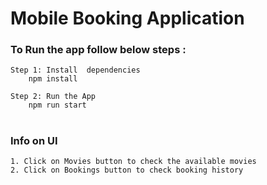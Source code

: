 # Mobile Booking Application

### To Run the app follow below steps :
    Step 1: Install  dependencies
        npm install

    Step 2: Run the App
        npm run start


#

### Info on UI

    1. Click on Movies button to check the available movies
    2. Click on Bookings button to check booking history




